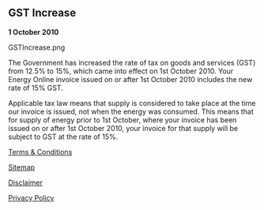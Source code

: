  	
## GST Increase
 
**1 October 2010**

GSTIncrease.png

The Government has increased the rate of tax on goods and services (GST) from 12.5% to 15%, which came into effect on 1st October 2010. Your Energy Online invoice issued on or after 1st October 2010 includes the new rate of 15% GST.

Applicable tax law means that supply is considered to take place at the time our invoice is issued, not when the energy was consumed. This means that for supply of energy prior to 1st October, where your invoice has been issued on or after 1st October 2010, your invoice for that supply will be subject to GST at the rate of 15%.





[Terms & Conditions](http://www.energyonline.co.nz/terms)

[Sitemap](http://www.energyonline.co.nz/home/site_map)

[Disclaimer](http://www.energyonline.co.nz/home/site_map/disclaimer)

[Privacy Policy](http://www.energyonline.co.nz/home/site_map/privacy_policy)